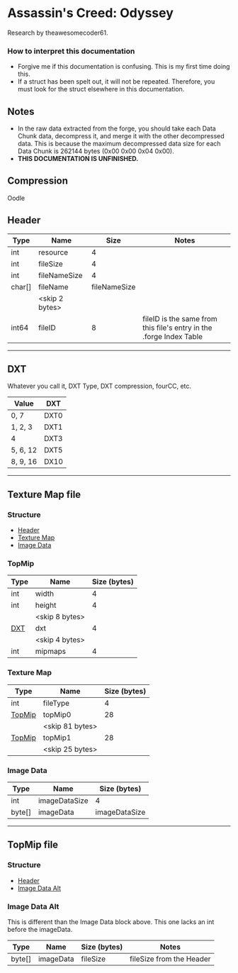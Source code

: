 # Assassin's Creed: Odyssey
Research by theawesomecoder61.

### How to interpret this documentation
- Forgive me if this documentation is confusing. This is my first time doing this.
- If a struct has been spelt out, it will not be repeated. Therefore, you must look for the struct elsewhere in this documentation.

## Notes
- In the raw data extracted from the forge, you should take each Data Chunk data, decompress it, and merge it with the other decompressed data. This is because the maximum decompressed data size for each Data Chunk is 262144 bytes (0x00 0x00 0x04 0x00).
- **THIS DOCUMENTATION IS UNFINISHED.**

## Compression
Oodle

## Header
|  Type  |      Name      |     Size     | Notes |
|--------|----------------|--------------|-------|
| int    | resource       | 4            |       |
| int    | fileSize       | 4            |       |
| int    | fileNameSize   | 4            |       |
| char[] | fileName       | fileNameSize |       |
|        | <skip 2 bytes> |              |       |
| int64  | fileID         | 8            | fileID is the same from this file's entry in the .forge Index Table |

---

## DXT
Whatever you call it, DXT Type, DXT compression, fourCC, etc.

|  Value   |  DXT |
|----------|------|
|     0, 7 | DXT0 |
|  1, 2, 3 | DXT1 |
|        4 | DXT3 |
| 5, 6, 12 | DXT5 |
| 8, 9, 16 | DX10 |

---

## Texture Map file
### Structure
- [Header](#header)
- [Texture Map](#texture-map)
- [Image Data](#image-data)

### TopMip
| Type |      Name      | Size (bytes) |
|------|----------------|--------------|
| int  | width          |            4 |
| int  | height         |            4 |
|      | <skip 8 bytes> |              |
| [DXT](#dxt)  | dxt            |            4 |
|      | <skip 4 bytes> |              |
| int  | mipmaps        |            4 |

### Texture Map
|  Type  |      Name       | Size (bytes) |
|--------|-----------------|--------------|
| int    | fileType        | 4            |
| [TopMip](#topmip) | topMip0         | 28           |
|        | <skip 81 bytes> |              |
| [TopMip](#topmip) | topMip1         | 28           |
|        | <skip 25 bytes> |              |

### Image Data
|  Type  |      Name       | Size (bytes)  |
|--------|-----------------|---------------|
| int    | imageDataSize   | 4             |
| byte[] | imageData       | imageDataSize |

---

## TopMip file
### Structure
- [Header](#header)
- [Image Data Alt](#image-data-alt)

### Image Data Alt
This is different than the Image Data block above. This one lacks an int before the imageData.

|  Type  |      Name       | Size (bytes) | Notes |
|--------|-----------------|--------------|-------|
| byte[] | imageData       | fileSize | fileSize from the Header |
